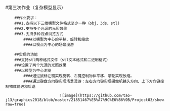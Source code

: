 ﻿

#第三次作业（复杂模型显示）

		##作业要求：
		###1.支持以下三维模型文件格式至少一种（obj、3ds、stl)
		###2.支持多个光源的光照效果
		###3.支持多种视点浏览方式
			####以模型为中心的平移、旋转和缩放
			####以视点为中心的场景漫游
		
		##实现的功能
		###支持stl两种格式文件（stl文本格式和二进制格式）
		###设置了两个光源的光照效果
		###以模型为中心浏览
			####通过鼠标左键实现旋转、右键控制物体平移、滚轮实现放缩。
			####通过键盘方向键实现场景漫游：左右方向键实现摄像机镜头方向、上下方向键控制物体前进和后退

							![image](https://github.com/tao-j13/graphics2018/blob/master/21851467%E5%A7%9C%E6%B6%9B/Project03/show.gif?raw=true)
		